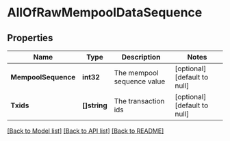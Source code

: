 # AllOfRawMempoolDataSequence

## Properties
Name | Type | Description | Notes
------------ | ------------- | ------------- | -------------
**MempoolSequence** | **int32** | The mempool sequence value | [optional] [default to null]
**Txids** | **[]string** | The transaction ids | [optional] [default to null]

[[Back to Model list]](../README.md#documentation-for-models) [[Back to API list]](../README.md#documentation-for-api-endpoints) [[Back to README]](../README.md)

